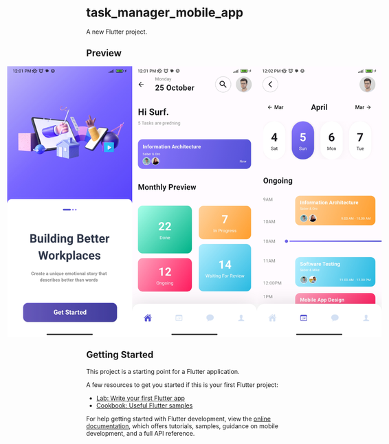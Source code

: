 # task_manager_mobile_app

A new Flutter project.

## Preview

<div style="display: flex; justify-content: center;">
    <img src="preview/photo1.jpg" alt="preview image 1" width="300" height="630">
    <img src="preview/photo2.jpg" alt="preview image 2" width="300" height="630">
    <img src="preview/photo3.jpg" alt="preview image 3" width="300" height="630">
</div>

## Getting Started

This project is a starting point for a Flutter application.

A few resources to get you started if this is your first Flutter project:

- [Lab: Write your first Flutter app](https://docs.flutter.dev/get-started/codelab)
- [Cookbook: Useful Flutter samples](https://docs.flutter.dev/cookbook)

For help getting started with Flutter development, view the
[online documentation](https://docs.flutter.dev/), which offers tutorials,
samples, guidance on mobile development, and a full API reference.
